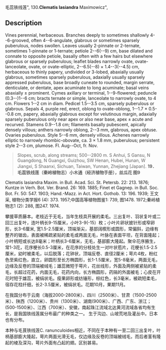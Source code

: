 毛蕊铁线莲",
130.**Clematis lasiandra** Maximowicz",

## Description
Vines perennial, herbaceous. Branches deeply to sometimes shallowly 4--6-grooved, often 4--6-angulate, glabrous or sometimes sparsely puberulous, nodes swollen. Leaves usually 2-pinnate or 2-ternate, sometimes 1-pinnate or 1-ternate; petiole 2--6(--9) cm, base dilated and connate to opposite petiole, basally often with a few hairs but elsewhere glabrous or sparsely puberulous; leaflet blades narrowly ovate, ovate-lanceolate, ovate, or ovate-elliptic, 2--6.5(--8) × 1.4--3(--4.5) cm, herbaceous to thinly papery, undivided or 3-lobed, abaxially usually glabrous, sometimes sparsely puberulous, adaxially usually sparsely appressed puberulous, base broadly cuneate to rounded, margin serrate, denticulate, or dentate, apex acuminate to long acuminate; basal veins abaxially ± prominent. Cymes axillary or terminal, 1--9-flowered; peduncle (0.3--)1--6 cm; bracts ternate or simple, lanceolate to narrowly ovate, to 4 cm. Flowers 1--2 cm in diam. Pedicel 1.5--3.5 cm, sparsely puberulous or glabrous. Sepals 4, purple red, erect, oblong to ovate-oblong, 1--1.7 × 0.5--0.8 cm, papery, abaxially glabrous except for velutinous margin, adaxially sparsely puberulous only near apex or also near base, apex ± acute and recurved. Stamens 0.9--1.8 cm; filaments basally pubescent, apically densely villous; anthers narrowly oblong, 2--3 mm, glabrous, apex obtuse. Ovaries puberulous. Style 5--6 mm, densely villous. Achenes narrowly elliptic to narrowly rhombic-obovate, ca. 3 × 1.8 mm, puberulous; persistent style 2--3 cm, plumose. Fl. Aug--Oct, fr. Nov.

> Slopes, scrub, along streams; 500--2800 m. S Anhui, S Gansu, N Guangdong, N Guangxi, Guizhou, SW Henan, Hubei, Hunan, W Jiangxi, S Shaanxi, Sichuan, Taiwan, Yunnan, Zhejiang [Japan].
**19．毛蕊铁线莲（秦岭植物志）小木通（经济植物手册），丝瓜花 图9**

Clematis lasiandra Maxim. in Bull. Acad. Sci. St. Petersb. 22: 213. 1876; Kuntze in Verh. Bot. Ver. Brand. 26: 169. 1885; Finet et Gagnep. in Bull. Soc. Bot. Fr. 50: 547. 1903; Hand.-Mazz. in Act. Hort. Gothob. 13: 196. 1939; 王文采, 植物分类学报6 (4): 373. 1957;中国高等植物图鉴1: 739, 图1478. 1972;秦岭植物志1 (2): 288, 图247. 1974.

攀援草质藤本。老枝近于无毛，当年生枝具开展的柔毛。三出复叶、羽状复叶或二回三出复叶，连叶柄长9-15厘米，小叶3-9(-15）枚；小叶片卵状披针形或窄卵形，长3-6厘米, 宽1.5-2.5厘米，顶端渐尖，基部阔楔形或圆形，常偏斜，边缘有整齐的锯齿，表面被稀疏紧贴的柔毛或两面无毛，叶脉在表面平坦，在背面隆起；小叶柄短或长达8毫米；叶柄长3-6厘米，无毛，基部膨大隆起。聚伞花序腋生，常1-3花，花序梗长0.5-3厘米，在花序的分枝处生一对叶状苞片，花梗长1.5-2.5厘米，幼时被柔毛，以后脱落；花钟状，顶端反卷、直径2厘米；萼片4枚，粉红色至紫红色，直立，卵圆形至长方椭圆形，长1-1.5厘米，宽5-8毫米，两面无毛，边缘及反卷的顶端被绒毛；雄蕊微短于萼片，花丝线形，外面及两侧被紧贴的柔毛，长超过花药，内面无毛，花药内向，长方椭圆形，药隔的外面被毛；心皮在开花时短于雄蕊，被绢状毛。瘦果卵形或纺锤形，棕红色，长3毫米，被疏短柔毛，宿存花柱纤细，长2-3.5厘米，被绢状毛。花期10月，果期11月。

在我国分布于云南（海拔2000-2800米）、四川（2500米）、甘肃（1500-2500米）、陕西（1200米）、贵州（1300米）、湖南(900米）、广西、广东、浙江；(500-1500米）、江西（700米）、安徽，南起珠江流域北达黄河流域各省均有生长，是我国铁线莲属分布最广的种类之一。 生于沟边、山坡荒地及灌丛中。日本也有分布。

本种与毛茛铁线莲C. ranunculoides相近，不同在于本种有一至二回三出复叶，叶柄基部膨大隆起，萼片两面光滑无毛，仅边缘及反卷的顶端被绒毛，而后者茎有隆起的棱及深沟，萼片外面有凸起的翅。区别甚易。
